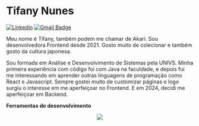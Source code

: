 <h1>Tifany Nunes</h1>

[![Linkedin](https://img.shields.io/badge/-Linkedin-blue?style=flat-square&logo=Linkedin&logoColor=white&link=TIFANY-NUNES)](https://www.linkedin.com/in/tifanyanunes/)
[![Gmail Badge](https://img.shields.io/badge/-Email-006bed?style=flat-square&logo=Gmail&logoColor=white&link=mailto:contato.tifanynunes@gmail.com)](mailto:contato.tifanynunes@gmail.com)

Meu nome é Tifany, também podem me chamar de Akari. Sou desenvolvedora Frontend desde 2021. Gosto muito de colecionar e também gosto da cultura japonesa.

Sou formada em Análise e Desenvolvimento de Sistemas pela UNIVS. Minha primeira experiência com código foi com Java na faculdade, e depois fui me interessando em aprender outras linguagens de programação como React e Javascript. Sempre gostei muito de customizar páginas e logo surgiu o interesse em me aperfeiçoar no Frontend. E em 2024, decidi me aperfeiçoar em Backend.

**Ferramentas de desenvolvimento**
<p align="center">
  <a href="https://skillicons.dev">
    <img src="https://skillicons.dev/icons?i=github,git,html,css,js,nodejs,react,ts,tailwind,vscode,postgres,ps,figma.vite" />
  </a>
</p>
